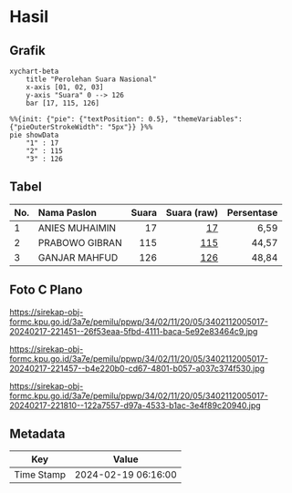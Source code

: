 # Hasil

## Grafik

```mermaid
xychart-beta
    title "Perolehan Suara Nasional"
    x-axis [01, 02, 03]
    y-axis "Suara" 0 --> 126
    bar [17, 115, 126]
```

```mermaid
%%{init: {"pie": {"textPosition": 0.5}, "themeVariables": {"pieOuterStrokeWidth": "5px"}} }%%
pie showData
    "1" : 17
    "2" : 115
    "3" : 126
```

## Tabel

| No. | Nama Paslon    | Suara | Suara (raw) | Persentase |
|:--- |:-------------- | -----:| -----------:| ----------:|
| 1   | ANIES MUHAIMIN | 17    | [17][p-1]   | 6,59       |
| 2   | PRABOWO GIBRAN | 115   | [115][p-2]  | 44,57      |
| 3   | GANJAR MAHFUD  | 126   | [126][p-3]  | 48,84      |


[p-1]: https://github.com/gigit-pemilu/pemilu-2024/blob/main/pilpres/hitung-suara/sub/34-di-yogyakarta/sub/02-bantul/sub/11-dlingo/sub/2005-terong/sub/017-tps/sub/paslon-1.txt
[p-2]: https://github.com/gigit-pemilu/pemilu-2024/blob/main/pilpres/hitung-suara/sub/34-di-yogyakarta/sub/02-bantul/sub/11-dlingo/sub/2005-terong/sub/017-tps/sub/paslon-2.txt
[p-3]: https://github.com/gigit-pemilu/pemilu-2024/blob/main/pilpres/hitung-suara/sub/34-di-yogyakarta/sub/02-bantul/sub/11-dlingo/sub/2005-terong/sub/017-tps/sub/paslon-3.txt

## Foto C Plano

https://sirekap-obj-formc.kpu.go.id/3a7e/pemilu/ppwp/34/02/11/20/05/3402112005017-20240217-221451--26f53eaa-5fbd-4111-baca-5e92e83464c9.jpg

https://sirekap-obj-formc.kpu.go.id/3a7e/pemilu/ppwp/34/02/11/20/05/3402112005017-20240217-221457--b4e220b0-cd67-4801-b057-a037c374f530.jpg

https://sirekap-obj-formc.kpu.go.id/3a7e/pemilu/ppwp/34/02/11/20/05/3402112005017-20240217-221810--122a7557-d97a-4533-b1ac-3e4f89c20940.jpg


## Metadata

| Key        | Value               |
| ---------- | ------------------- |
| Time Stamp | 2024-02-19 06:16:00 |



